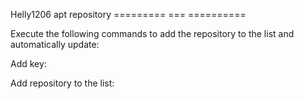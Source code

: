 Helly1206 apt repository
========= === ==========

Execute the following commands to add the repository to the list and automatically update:

Add key:

Add repository to the list:
